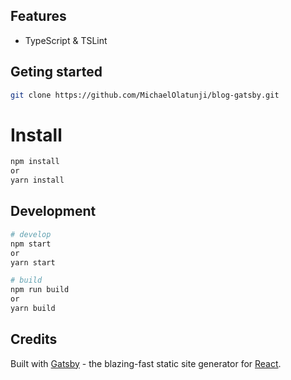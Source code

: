 ## Features

- TypeScript & TSLint

## Geting started

```bash
git clone https://github.com/MichaelOlatunji/blog-gatsby.git
```

# Install
```bash
npm install
or
yarn install
```

## Development

```bash
# develop 
npm start
or
yarn start

# build
npm run build
or 
yarn build
```

## Credits

Built with [Gatsby](https://www.gatsbyjs.org/) - the blazing-fast static site generator for [React](https://facebook.github.io/react/).
